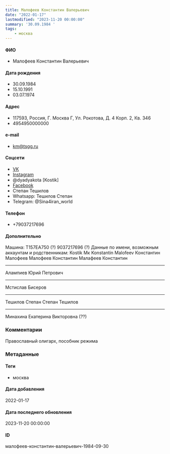 ```yaml
---
title: Малофеев Константин Валерьевич
date: "2022-01-17"
lastmodified: "2023-11-20 00:00:00"
summary: '30.09.1984 '
tags: 
    - москва
---
```

<!--# pp1-->
<!--## Фигурант-->
<!--### Личные данные-->
#### ФИО
- Малофеев Константин Валерьевич
#### Дата рождения
- 30.09.1984
- 15.10.1991
- 03.07.1974
#### Адрес
- 117593, Россия, Г. Москва Г, Ул. Рокотова, Д. 4 Корп. 2, Кв. 346
-  4954950000000
#### e-mail
- km@tsgg.ru
#### Соцсети
- [VK](https://vk.com/id419581783)
- [Instagram](https://instagram.com/dyadyakota)
- @dyadyakota [Kostik]
- [Facebook](https://www.facebook.com/profile.php?id=100013140961580)
- Степан Тешилов
- Whatsapp: Тешилов Степан
- Telegram: @Sina4iran_world
#### Телефон
- +79037217696
#### Дополнительно
Машина:
Т157ЕА750 (?)
9037217696 (?)
Данные по имени, возможным аккаунтам и родственникам:
Kostik
Мк
Konstantin Malofeev
Константин Малофеев
Малофеев Константин
Малафеев Константин
- - - -
Алампиев Юрий Петрович
- - - -
Мстислав Бисеров
- - - -
Тешилов Степан
Степан Тешилов
- - - -
Минахина Екатерина Викторовна (??)
### Комментарии
Православный олигарх, пособник режима
### Метаданные
#### Теги
- москва
#### Дата добавления
2022-01-17
#### Дата последнего обновления
2023-11-20 00:00:00
#### ID
малофеев-константин-валерьевич-1984-09-30
<!--## END;-->
